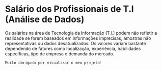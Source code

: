 # Salário dos Profissionais de T.I (Análise de Dados)
<p>Os salários na área de Tecnologia da Informação (T.I.) podem não refletir a realidade se forem baseados em informações imprecisas, amostras não representativas ou dados desatualizados. Os valores variam bastante dependendo de fatores como localização, experiência, habilidades específicas, tipo de empresa e demanda do mercado.
</p>

~~~php
Muito obrigado por visualizar o meu projeto!
~~~
